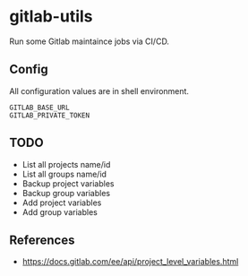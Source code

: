 # gitlab-utils

Run some Gitlab maintaince jobs via CI/CD.

## Config

All configuration values are in shell environment.

```
GITLAB_BASE_URL
GITLAB_PRIVATE_TOKEN
```

## TODO

- List all projects name/id
- List all groups name/id
- Backup project variables
- Backup group variables
- Add project variables
- Add group variables

## References

- https://docs.gitlab.com/ee/api/project_level_variables.html
